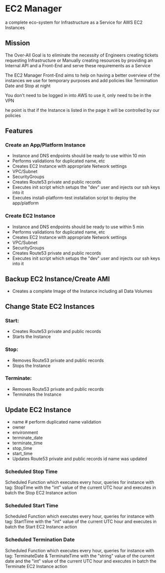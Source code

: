 # EC2 Manager 
a complete eco-system for Infrastructure as a Service for AWS EC2 Instances

## Mission
The Over-All Goal is to eliminate the necessity of Engineers creating tickets requesting Infrastructure or Manually creating resources by providing an Internal API and a Front-End and serve these requirements as a Service

The EC2 Manager Front-End aims to help on having a better overview of the instances we use for temporary purposes and add policies like Termination Date and Stop at night

You don't need to be logged in into AWS to use it, only need to be in the VPN

he point is that if the Instance is listed in the page it will be controlled by our policies


## Features
### Create an App/Platform Instance
- Instance and DNS endpoints should be ready to use within 10 min
- Performs validations for duplicated name, etc
- Creates EC2 Instance with appropriate Network settings
- VPC/Subnet
- SecurityGroups
- Creates Route53 private and public records
- Executes init script which setups the "dev" user and injects our ssh keys into it
- Executes install-platform-test installation script to deploy the app/platform


### Create EC2 Instance
- Instance and DNS endpoints should be ready to use within 5 min
- Performs validations for duplicated name, etc
- Creates EC2 Instance with appropriate Network settings
- VPC/Subnet
- SecurityGroups
- Creates Route53 private and public records
- Executes init script which setups the "dev" user and injects our ssh keys into it

## Backup EC2 Instance/Create AMI 
- Creates a complete Image of the Instance including all Data Volumes


## Change State EC2 Instances
### Start:
- Creates Route53 private and public records
- Starts the Instance

### Stop:
- Removes Route53 private and public records
- Stops the Instance

### Terminate:
- Removes Route53 private and public records
- Terminates the Instance


## Update EC2 Instance
- name # perform duplicated name validation
- owner
- environment
- terminate_date
- terminate_time
- stop_time
- start_time
- Updates Route53 private and public records id name was updated

### Scheduled Stop Time
Scheduled Function which executes every hour, queries for instance with tag: StopTime with the "int" value of the current UTC hour and executes in batch the Stop EC2 Instance action


### Scheduled Start Time
Scheduled Function which executes every hour, queries for instance with tag: StartTime with the "int" value of the current UTC hour and executes in batch the Start EC2 Instance action


### Scheduled Termination Date
Scheduled Function which executes every hour, queries for instance with tag: TerminateDate & TerminateTime with the "string" value of the current date and the "int" value of the current UTC hour and executes in batch the Terminate EC2 Instance action